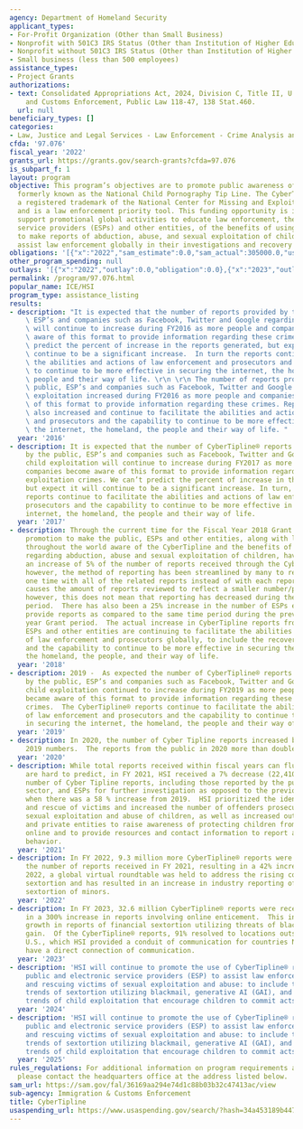 ```yaml
---
agency: Department of Homeland Security
applicant_types:
- For-Profit Organization (Other than Small Business)
- Nonprofit with 501C3 IRS Status (Other than Institution of Higher Education)
- Nonprofit without 501C3 IRS Status (Other than Institution of Higher Education)
- Small business (less than 500 employees)
assistance_types:
- Project Grants
authorizations:
- text: Consolidated Appropriations Act, 2024, Division C, Title II, U.S. Immigration
    and Customs Enforcement, Public Law 118-47, 138 Stat.460.
  url: null
beneficiary_types: []
categories:
- Law, Justice and Legal Services - Law Enforcement - Crime Analysis and Data
cfda: '97.076'
fiscal_year: '2022'
grants_url: https://grants.gov/search-grants?cfda=97.076
is_subpart_f: 1
layout: program
objective: This program’s objectives are to promote public awareness of the CyberTipline®,
  formerly known as the National Child Pornography Tip Line. The CyberTipline® is
  a registered trademark of the National Center for Missing and Exploited Children
  and is a law enforcement priority tool. This funding opportunity is intended to
  support promotional global activities to educate law enforcement, the public, electronic
  service providers (ESPs) and other entities, of the benefits of using the CyberTipline®
  to make reports of abduction, abuse, and sexual exploitation of children and to
  assist law enforcement globally in their investigations and recovery of those children.
obligations: '[{"x":"2022","sam_estimate":0.0,"sam_actual":305000.0,"usa_spending_actual":305000.0},{"x":"2023","sam_estimate":0.0,"sam_actual":305000.0,"usa_spending_actual":305000.0},{"x":"2024","sam_estimate":305000.0,"sam_actual":0.0,"usa_spending_actual":303201.91}]'
other_program_spending: null
outlays: '[{"x":"2022","outlay":0.0,"obligation":0.0},{"x":"2023","outlay":138627.8,"obligation":610000.0},{"x":"2024","outlay":0.0,"obligation":0.0}]'
permalink: /program/97.076.html
popular_name: ICE/HSI
program_type: assistance_listing
results:
- description: "It is expected that the number of reports provided by the public,\
    \ ESP’s and companies such as Facebook, Twitter and Google regarding child exploitation\
    \ will continue to increase during FY2016 as more people and companies become\
    \ aware of this format to provide information regarding these crimes. We can’t\
    \ predict the percent of increase in the reports generated, but expect it will\
    \ continue to be a significant increase.  In turn the reports continue to facilitate\
    \ the abilities and actions of law enforcement and prosecutors and the capability\
    \ to continue to be more effective in securing the internet, the homeland, the\
    \ people and their way of life. \r\n \r\n The number of reports provided by the\
    \ public, ESP’s and companies such as Facebook, Twitter and Google regarding child\
    \ exploitation increased during FY2016 as more people and companies became aware\
    \ of this format to provide information regarding these crimes. Reports generated\
    \ also increased and continue to facilitate the abilities and actions of law enforcement\
    \ and prosecutors and the capability to continue to be more effective in securing\
    \ the internet, the homeland, the people and their way of life. "
  year: '2016'
- description: It is expected that the number of CyberTipline® reports provided globally
    by the public, ESP’s and companies such as Facebook, Twitter and Google regarding
    child exploitation will continue to increase during FY2017 as more people and
    companies become aware of this format to provide information regarding these child
    exploitation crimes. We can’t predict the percent of increase in the reports generated,
    but expect it will continue to be a significant increase. In turn, the CyberTipline®
    reports continue to facilitate the abilities and actions of law enforcement and
    prosecutors and the capability to continue to be more effective in securing the
    internet, the homeland, the people and their way of life.
  year: '2017'
- description: Through the current time for the Fiscal Year 2018 Grant period, the
    promotion to make the public, ESPs and other entities, along with law enforcement
    throughout the world aware of the CyberTipline and the benefits of making reports
    regarding abduction, abuse and sexual exploitation of children, have provided
    an increase of 5% of the number of reports received through the CyberTipline,
    however, the method of reporting has been streamlined by many to report a suspect
    one time with all of the related reports instead of with each report separately.  This
    causes the amount of reports reviewed to reflect a smaller number/percentage,
    however, this does not mean that reporting has decreased during the current Grant
    period.  There has also been a 25% increase in the number of ESPs enrolled to
    provide reports as compared to the same time period during the previous fiscal
    year Grant period.  The actual increase in CyberTipline reports from the public,
    ESPs and other entities are continuing to facilitate the abilities and actions
    of law enforcement and prosecutors globally, to include the recovery of victims,
    and the capability to continue to be more effective in securing the internet,
    the homeland, the people, and their way of life.
  year: '2018'
- description: 2019 -  As expected the number of CyberTipline® reports provided globally
    by the public, ESP’s and companies such as Facebook, Twitter and Google regarding
    child exploitation continued to increase during FY2019 as more people and companies
    became aware of this format to provide information regarding these child exploitation
    crimes.  The CyberTipline® reports continue to facilitate the abilities and actions
    of law enforcement and prosecutors and the capability to continue to be more effective
    in securing the internet, the homeland, the people and their way of life.
  year: '2019'
- description: In 2020, the number of Cyber Tipline reports increased by 28% over
    2019 numbers.  The reports from the public in 2020 more than doubled from 2019.
  year: '2020'
- description: While total reports received within fiscal years can fluctuate and
    are hard to predict, in FY 2021, HSI received a 7% decrease (22,410,22) in the
    number of Cyber Tipline reports, including those reported by the public, private
    sector, and ESPs for further investigation as opposed to the previous year (2020)
    when there was a 58 % increase from 2019.  HSI prioritized the identification
    and rescue of victims and increased the number of offenders prosecuted for the
    sexual exploitation and abuse of children, as well as increased outreach to public
    and private entities to raise awareness of protecting children from being harmed
    online and to provide resources and contact information to report abuse of suspicious
    behavior.
  year: '2021'
- description: In FY 2022, 9.3 million more CyberTipline® reports were received than
    the number of reports received in FY 2021, resulting in a 42% increase.  In June
    2022, a global virtual roundtable was held to address the rising concerns regarding
    sextortion and has resulted in an increase in industry reporting of financial
    sextortion of minors.
  year: '2022'
- description: In FY 2023, 32.6 million CyberTipline® reports were received, resulting
    in a 300% increase in reports involving online enticement.  This included exponential
    growth in reports of financial sextortion utilizing threats of blackmail for financial
    gain.  Of the CyberTipline® reports, 91% resolved to locations outside of the
    U.S., which HSI provided a conduit of communication for countries NCMEC does not
    have a direct connection of communication.
  year: '2023'
- description: 'HSI will continue to promote the use of CyberTipline® reports by the
    public and electronic service providers (ESP) to assist law enforcement in identifying
    and rescuing victims of sexual exploitation and abuse: to include the increased
    trends of sextortion utilizing blackmail, generative AI (GAI), and the newest
    trends of child exploitation that encourage children to commit acts of self-harm.'
  year: '2024'
- description: 'HSI will continue to promote the use of CyberTipline® reports by the
    public and electronic service providers (ESP) to assist law enforcement in identifying
    and rescuing victims of sexual exploitation and abuse: to include the increased
    trends of sextortion utilizing blackmail, generative AI (GAI), and the newest
    trends of child exploitation that encourage children to commit acts of self-harm.'
  year: '2025'
rules_regulations: For additional information on program requirements and guidance,
  please contact the headquarters office at the address listed below.
sam_url: https://sam.gov/fal/36169aa294e74d1c88b03b32c47413ac/view
sub-agency: Immigration & Customs Enforcement
title: CyberTipline
usaspending_url: https://www.usaspending.gov/search/?hash=34a453189b447ad5e190fa17968500f6
---
```


